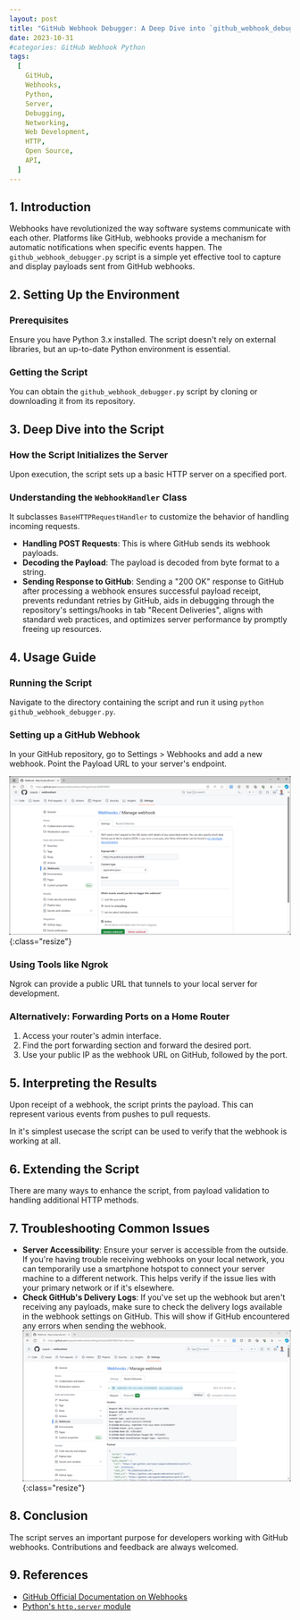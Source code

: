 ```yaml
---
layout: post
title: "GitHub Webhook Debugger: A Deep Dive into `github_webhook_debugger.py`"
date: 2023-10-31
#categories: GitHub Webhook Python
tags:
  [
    GitHub,
    Webhooks,
    Python,
    Server,
    Debugging,
    Networking,
    Web Development,
    HTTP,
    Open Source,
    API,
  ]
---
```


## 1. Introduction

Webhooks have revolutionized the way software systems communicate with each other. Platforms like GitHub, webhooks provide a mechanism for automatic notifications when specific events happen. The `github_webhook_debugger.py` script is a simple yet effective tool to capture and display payloads sent from GitHub webhooks.

## 2. Setting Up the Environment

### Prerequisites

Ensure you have Python 3.x installed. The script doesn't rely on external libraries, but an up-to-date Python environment is essential.

### Getting the Script

You can obtain the `github_webhook_debugger.py` script by cloning or downloading it from its repository.

## 3. Deep Dive into the Script

### How the Script Initializes the Server

Upon execution, the script sets up a basic HTTP server on a specified port.

### Understanding the `WebhookHandler` Class

It subclasses `BaseHTTPRequestHandler` to customize the behavior of handling incoming requests.

- **Handling POST Requests**: This is where GitHub sends its webhook payloads.
- **Decoding the Payload**: The payload is decoded from byte format to a string.
- **Sending Response to GitHub**: Sending a "200 OK" response to GitHub after processing a webhook ensures successful payload receipt, prevents redundant retries by GitHub, aids in debugging through the repository's settings/hooks in tab "Recent Deliveries", aligns with standard web practices, and optimizes server performance by promptly freeing up resources.

## 4. Usage Guide

### Running the Script

Navigate to the directory containing the script and run it using `python github_webhook_debugger.py`.

### Setting up a GitHub Webhook

In your GitHub repository, go to Settings > Webhooks and add a new webhook. Point the Payload URL to your server's endpoint.

![GitHub Webhooks Screenshot Manage](/tec/phy/GitHub/resources/screenshots/github.com-settings-webhooks-manage_1600x900-rounded.png){:class="resize"}

### Using Tools like Ngrok

Ngrok can provide a public URL that tunnels to your local server for development.

### Alternatively: Forwarding Ports on a Home Router

1. Access your router's admin interface.
2. Find the port forwarding section and forward the desired port.
3. Use your public IP as the webhook URL on GitHub, followed by the port.

## 5. Interpreting the Results

Upon receipt of a webhook, the script prints the payload. This can represent various events from pushes to pull requests.

In it's simplest usecase the script can be used to verify that the webhook is working at all.

## 6. Extending the Script

There are many ways to enhance the script, from payload validation to handling additional HTTP methods.

## 7. Troubleshooting Common Issues

- **Server Accessibility**: Ensure your server is accessible from the outside. If you're having trouble receiving webhooks on your local network, you can temporarily use a smartphone hotspot to connect your server machine to a different network. This helps verify if the issue lies with your primary network or if it's elsewhere.
- **Check GitHub's Delivery Logs**: If you've set up the webhook but aren't receiving any payloads, make sure to check the delivery logs available in the webhook settings on GitHub. This will show if GitHub encountered any errors when sending the webhook.
  ![GitHub Webhooks Screenshot Recent Deliveries](/tec/phy/GitHub/resources/screenshots/github.com-settings-webhooks-recent-deliveries_1600x900-rounded.png){:class="resize"}

## 8. Conclusion

The script serves an important purpose for developers working with GitHub webhooks. Contributions and feedback are always welcomed.

## 9. References

- [GitHub Official Documentation on Webhooks](https://docs.github.com/en/developers/webhooks-and-events/webhooks)
- [Python's `http.server` module](https://docs.python.org/3/library/http.server.html)
